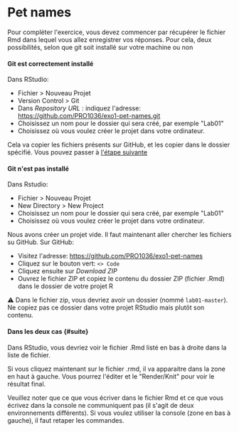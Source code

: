 # Pet names

Pour compléter l'exercice, vous devez commencer par récupérer le fichier Rmd dans lequel vous allez enregistrer vos réponses. Pour cela, deux possibilités, selon que git soit installé sur votre machine ou non

#### Git est correctement installé
Dans RStudio:

  - Fichier > Nouveau Projet
  - Version Control > Git
  - Dans _Repository URL_ : indiquez l'adresse: <https://github.com/PRO1036/exo1-pet-names.git>
  - Choisissez un nom pour le dossier qui sera créé, par exemple "Lab01"
  - Choisissez où vous voulez créer le projet dans votre ordinateur.

Cela va copier les fichiers présents sur GitHub, et les copier dans le dossier spécifié. Vous pouvez passer à [l'étape suivante](#suite)


#### Git n'est pas installé
Dans Rstudio:

  - Fichier > Nouveau Projet
  - New Directory > New Project
  - Choisissez un nom pour le dossier qui sera créé, par exemple "Lab01"
  - Choisissez où vous voulez créer le projet dans votre ordinateur.

Nous avons créer un projet vide. Il faut maintenant aller chercher les fichiers su GitHub.
Sur GitHub:

  - Visitez l'adresse: <https://github.com/PRO1036/exo1-pet-names>
  - Cliquez sur le bouton vert: `<> Code`
  - Cliquez ensuite sur *Download ZIP*
  - Ouvrez le fichier ZIP et copiez le contenu du dossier ZIP (fichier .Rmd) dans le dossier de votre projet R

⚠️ Dans le fichier zip, vous devriez avoir un dossier (nommé `lab01-master`). Ne copiez pas ce dossier dans votre projet RStudio mais plutôt son contenu.

#### Dans les deux cas {#suite}
Dans RStudio, vous devriez voir le fichier .Rmd listé en bas à droite dans la liste de fichier.

Si vous cliquez maintenant sur le fichier .rmd, il va apparaitre dans la zone en haut à gauche. Vous pourrez l'éditer et le "Render/Knit" pour voir le résultat final.

Veuillez noter que ce que vous écriver dans le fichier Rmd et ce que vous écrivez dans la console ne communiquent pas (il s'agit de deux environnements différents). Si vous voulez utiliser la console (zone en bas à gauche), il faut retaper les commandes.